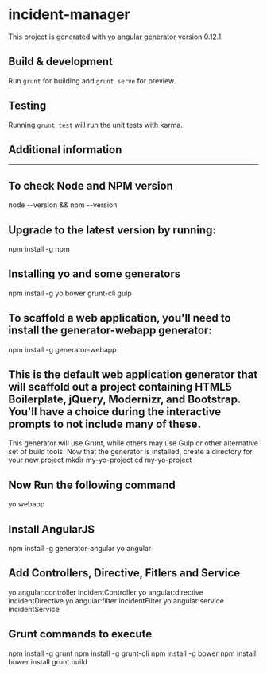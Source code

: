 # incident-manager

This project is generated with [yo angular generator](https://github.com/yeoman/generator-angular)
version 0.12.1.

## Build & development

Run `grunt` for building and `grunt serve` for preview.

## Testing

Running `grunt test` will run the unit tests with karma.

## Additional information
-------------------------------------------------------------------
## To check Node and NPM version
node --version && npm --version

## Upgrade to the latest version by running:
npm install -g npm

## Installing yo and some generators
npm install -g yo bower grunt-cli gulp

## To scaffold a web application, you'll need to install the generator-webapp generator:
npm install -g generator-webapp

## This is the default web application generator that will scaffold out a project containing HTML5 Boilerplate, jQuery, Modernizr, and Bootstrap. You'll have a choice during the interactive prompts to not include many of these. 
This generator will use Grunt, while others may use Gulp or other alternative set of build tools. Now that the generator is installed, create a directory for your new project
mkdir my-yo-project
cd my-yo-project

## Now Run the following command
yo webapp

## Install AngularJS
npm install -g generator-angular
yo angular

## Add Controllers, Directive, Fitlers and Service
yo angular:controller incidentController
yo angular:directive incidentDirective
yo angular:filter incidentFilter
yo angular:service incidentService

## Grunt commands to execute
npm install -g grunt
npm install -g grunt-cli
npm install -g bower
npm install
bower install
grunt build
